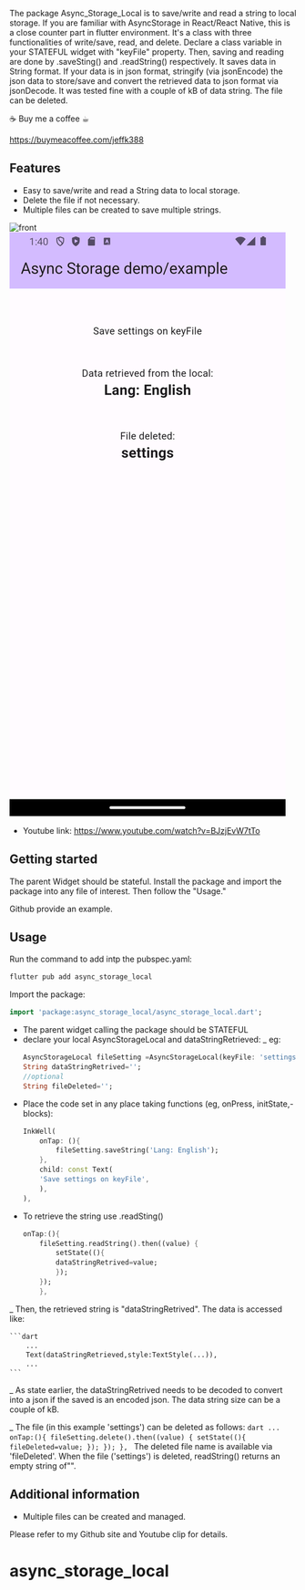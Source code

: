 
The package Async_Storage_Local is to save/write and read a string to local storage. If you are familiar with AsyncStorage in React/React Native, this is a close counter part in flutter environment. 
It's a class with three functionalities of write/save, read, and delete. Declare a class variable in your STATEFUL widget
with "keyFile" property. Then, saving and reading are done by .saveSting() and .readString() respectively.
It saves data in String format. If your data is in json format, stringify (via jsonEncode) the json data to store/save and convert the retrieved data to json format via jsonDecode. It was tested fine with a couple of kB of data string. The file can be deleted.


☕ Buy me a coffee ☕︎ 
<!--START_SECTION:buy-me-a-coffee -->
https://buymeacoffee.com/jeffk388
<!--END_SECTION:buy-me-a-coffe -->

## Features
- Easy to save/write and read a String data to local storage.
- Delete the file if not necessary.
- Multiple files can be created to save multiple strings.

<!-- - YouTube link: https://www.youtube.com/watch?v=YWt3sW1uuZ0 -->

![front](C:\jh\WebProject\fl_package\scroll_picker\shot_button.png)
![action](async_three_functions.png)


- Youtube link: https://www.youtube.com/watch?v=BJzjEvW7tTo

## Getting started

The parent Widget should be stateful. Install the package and import the package into any file of interest. Then follow the "Usage." 


Github provide an example.

## Usage
Run the command to add intp the pubspec.yaml:
```dart
flutter pub add async_storage_local
```
Import the package:
```dart
import 'package:async_storage_local/async_storage_local.dart';
```
- The parent widget calling the package should be STATEFUL
- declare your local AsyncStorageLocal and dataStringRetrieved:
    \_ eg:
    ```dart
    AsyncStorageLocal fileSetting =AsyncStorageLocal(keyFile: 'settings');
    String dataStringRetrived='';
    //optional
    String fileDeleted='';
    ```
- Place the code set in any place taking functions (eg, onPress, initState,-blocks):
    ```dart
    InkWell(
        onTap: (){
            fileSetting.saveString('Lang: English');
        },
        child: const Text(
        'Save settings on keyFile',
        ),
    ),
    ```
- To retrieve the string use .readSting()
    ```dart
    onTap:(){
        fileSetting.readString().then((value) {
            setState((){
            dataStringRetrived=value;
            });
        });
        },
    ```
\_ Then, the retrieved string is "dataStringRetrived". The data is accessed like:

    ```dart
        ...
        Text(dataStringRetrieved,style:TextStyle(...)),
        ...
    ```
\_ As state earlier, the dataStringRetrived needs to be decoded to convert into a json if the saved is an encoded json. The data string size can be a couple of kB.

\_ The file (in this example 'settings') can be deleted as follows:
    ```dart
        ...
        onTap:(){
        fileSetting.delete().then((value) {
            setState((){
                fileDeleted=value;
            });
        });
        },
    ```
    The deleted file name is available via 'fileDeleted'.
    When the file ('settings') is deleted, readString() returns an empty string of"".


## Additional information
- Multiple files can be created and managed.

Please refer to my Github site and Youtube clip for details.
# async_storage_local

